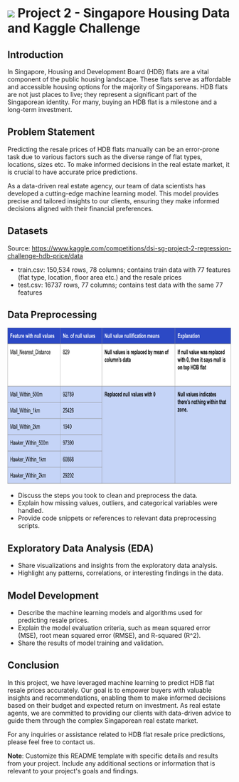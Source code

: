 # ![](https://ga-dash.s3.amazonaws.com/production/assets/logo-9f88ae6c9c3871690e33280fcf557f33.png) Project 2 - Singapore Housing Data and Kaggle Challenge

## Introduction

In Singapore, Housing and Development Board (HDB) flats are a vital component of the public housing landscape. These flats serve as affordable and accessible housing options for the majority of Singaporeans. HDB flats are not just places to live; they represent a significant part of the Singaporean identity. For many, buying an HDB flat is a milestone and a long-term investment.

## Problem Statement

Predicting the resale prices of HDB flats manually can be an error-prone task due to various factors such as the diverse range of flat types, locations, sizes etc. To make informed decisions in the real estate market, it is crucial to have accurate price predictions.

As a data-driven real estate agency, our team of data scientists has developed a cutting-edge machine learning model. This model provides precise and tailored insights to our clients, ensuring they make informed decisions aligned with their financial preferences.

## Datasets

Source: https://www.kaggle.com/competitions/dsi-sg-project-2-regression-challenge-hdb-price/data

* train.csv: 150,534 rows, 78 columns; contains train data with 77 features (flat type, location, floor area etc.) and the resale prices
* test.csv: 16737 rows, 77 columns; contains test data with the same 77 features

## Data Preprocessing

<img src= "Images/null_nullifier.jpg" width="900" height="350" >

- Discuss the steps you took to clean and preprocess the data.
- Explain how missing values, outliers, and categorical variables were handled.
- Provide code snippets or references to relevant data preprocessing scripts.

## Exploratory Data Analysis (EDA)

- Share visualizations and insights from the exploratory data analysis.
- Highlight any patterns, correlations, or interesting findings in the data.

## Model Development

- Describe the machine learning models and algorithms used for predicting resale prices.
- Explain the model evaluation criteria, such as mean squared error (MSE), root mean squared error (RMSE), and R-squared (R^2).
- Share the results of model training and validation.

## Conclusion

In this project, we have leveraged machine learning to predict HDB flat resale prices accurately. Our goal is to empower buyers with valuable insights and recommendations, enabling them to make informed decisions based on their budget and expected return on investment. As real estate agents, we are committed to providing our clients with data-driven advice to guide them through the complex Singaporean real estate market.

For any inquiries or assistance related to HDB flat resale price predictions, please feel free to contact us.

**Note**: Customize this README template with specific details and results from your project. Include any additional sections or information that is relevant to your project's goals and findings.
